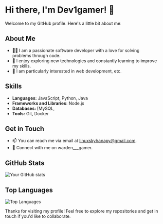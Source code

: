 # Hi there, I'm Dev1gamer! 👋

Welcome to my GitHub profile. Here's a little bit about me:

## About Me

- 🧑‍💻 I am a passionate software developer with a love for solving problems through code.
- 🌟 I enjoy exploring new technologies and constantly learning to improve my skills.
- 🚀 I am particularly interested in web development, etc.

## Skills

- **Languages:** JavaScript, Python, Java
- **Frameworks and Libraries:** Node.js
- **Databases:** [MySQL,
- **Tools:** Git, Docker

## Get in Touch

- 📫 You can reach me via email at [linuxskyhanapy@gmail.com](mailto:your-email@example.com).
- 💼 Connect with me on warden___gamer.

## GitHub Stats

![Your GitHub stats](https://github-readme-stats.vercel.app/api?username=YourUsername&show_icons=true&theme=radical)

## Top Languages

![Top Languages](https://github-readme-stats.vercel.app/api/top-langs/?username=YourUsername&layout=compact&theme=radical)

Thanks for visiting my profile! Feel free to explore my repositories and get in touch if you'd like to collaborate.
